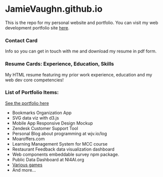 # JamieVaughn.github.io

This is the repo for my personal website and portfolio. You can visit my web development portfolio site [here](https://wjv.io).

### Contact Card

Info so you can get in touch with me and download my resume in pdf form.

### Resume Cards: Experience, Education, Skills

My HTML resume featuring my prior work experience, education and my web dev core competencies!

### List of Portfolio Items:

[See the portfolio here](https://wjv.io/portfolio)

- Bookmarks Organization App
- SVG data viz with d3.js
- Mobile App Responsive Design Mockup
- Zendesk Customer Support Tool
- Personal Blog about programming at wjv.io/log
- Moaroffers.com
- Learning Management System for MCC course
- Restaurant Feedback data visualization dashboard
- Web components embeddable survey npm package.
- Public Data Dashboard at NI4AI.org
- [Various games](https://wjv.io/play/)
- And more...

